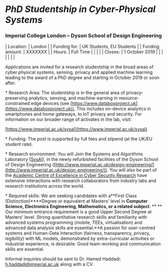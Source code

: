 # *PhD Studentship in Cyber-Physical Systems*

### **Imperial College London – Dyson School of Design Engineering**

| Location: | London |
| Funding for: | UK Students, EU Students |
| Funding amount: | XXXXXXX |
| Hours: | Full Time |
|   |   |
| Closes: | 1 October 2019 |
|   |   |
|   |   |

Applications are invited for a research studentship in the broad areas of cyber physical systems, sensing, privacy and applied machine learning leading to the award of a PhD degree and starting in October 2019 or soon after.

\* Research Area: The studentship is in the general area of privacy-preserving analytics, sensing, and machine-earning in resource-constrained edge devices (see [https://www.databoxproject.uk](https://www.databoxproject.uk)). This includes on-device analytics in smartphones and home gateways, to IoT privacy and security. For information on our broader range of activates in the lab, visit:

[https://www.imperial.ac.uk/sysal](https://www.imperial.ac.uk/sysal)



\* Funding: The post is supported by full fees and stipend (at the UK/EU student rate).

\* Research environment: You will Join the Systems and Algorithms Laboratory ([SysAl](https://www.imperial.ac.uk/sysal)), in the newly refurbished facilities of the Dyson School of Design Engineering ([http://www.imperial.ac.uk/design-engineering/](http://www.imperial.ac.uk/design-engineering/)). You will also be part of the [Academic Centre of Excellence in Cyber Security Research](https://www.imperial.ac.uk/cyber-security/) have extensive interactions with research collaborators from industry labs and research institutions across the world.

\* Required skills: We are seeking candidates with a**First Class (Distinction)****Degree or equivalent at Masters&#39; level in **Computer Science, Electronics Engineering, Mathematics, or a related subject**. ** ** Our minimum entrance requirement is a good Upper Second Degree at Masters&#39; level. Strong quantitative research skills and familiarity with advanced systems programming (mobile, TEEs, virtualisation) and advanced data analysis skills are essential.**A passion for user-centred systems and Human-Data Interaction (fairness, transparency, privacy, legibility) with ML models, demonstrated by extra-curricular activities or industrial experience, is desirable. Good team-working and communication skills are essential.

Informal inquiries should be sent to Dr. Hamed Haddadi: [h.haddadi@imperial.ac.uk](mailto:h.haddadi@imperial.ac.uk) along with a CV.
